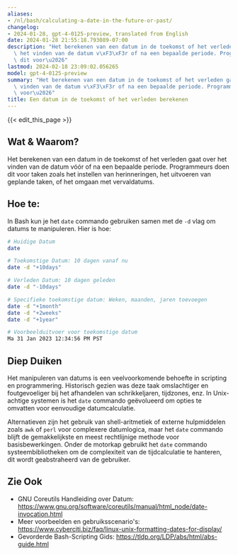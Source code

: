 ```yaml
---
aliases:
- /nl/bash/calculating-a-date-in-the-future-or-past/
changelog:
- 2024-01-28, gpt-4-0125-preview, translated from English
date: 2024-01-28 21:55:18.793089-07:00
description: "Het berekenen van een datum in de toekomst of het verleden gaat over\
  \ het vinden van de datum v\xF3\xF3r of na een bepaalde periode. Programmeurs doen\
  \ dit voor\u2026"
lastmod: 2024-02-18 23:09:02.056265
model: gpt-4-0125-preview
summary: "Het berekenen van een datum in de toekomst of het verleden gaat over het\
  \ vinden van de datum v\xF3\xF3r of na een bepaalde periode. Programmeurs doen dit\
  \ voor\u2026"
title: Een datum in de toekomst of het verleden berekenen
---
```


{{< edit_this_page >}}

## Wat & Waarom?
Het berekenen van een datum in de toekomst of het verleden gaat over het vinden van de datum vóór of na een bepaalde periode. Programmeurs doen dit voor taken zoals het instellen van herinneringen, het uitvoeren van geplande taken, of het omgaan met vervaldatums.

## Hoe te:
In Bash kun je het `date` commando gebruiken samen met de `-d` vlag om datums te manipuleren. Hier is hoe:

```Bash
# Huidige Datum
date

# Toekomstige Datum: 10 dagen vanaf nu
date -d "+10days"

# Verleden Datum: 10 dagen geleden
date -d "-10days"

# Specifieke toekomstige datum: Weken, maanden, jaren toevoegen
date -d "+1month"
date -d "+2weeks"
date -d "+1year"

# Voorbeelduitvoer voor toekomstige datum
Ma 31 Jan 2023 12:34:56 PM PST
```

## Diep Duiken
Het manipuleren van datums is een veelvoorkomende behoefte in scripting en programmering. Historisch gezien was deze taak omslachtiger en foutgevoeliger bij het afhandelen van schrikkeljaren, tijdzones, enz. In Unix-achtige systemen is het `date` commando geëvolueerd om opties te omvatten voor eenvoudige datumcalculatie.

Alternatieven zijn het gebruik van shell-aritmetiek of externe hulpmiddelen zoals `awk` of `perl` voor complexere datumlogica, maar het `date` commando blijft de gemakkelijkste en meest rechtlijnige methode voor basisbewerkingen. Onder de motorkap gebruikt het `date` commando systeembibliotheken om de complexiteit van de tijdcalculatie te hanteren, dit wordt geabstraheerd van de gebruiker.

## Zie Ook
- GNU Coreutils Handleiding over Datum: https://www.gnu.org/software/coreutils/manual/html_node/date-invocation.html
- Meer voorbeelden en gebruiksscenario's: https://www.cyberciti.biz/faq/linux-unix-formatting-dates-for-display/
- Gevorderde Bash-Scripting Gids: https://tldp.org/LDP/abs/html/abs-guide.html
